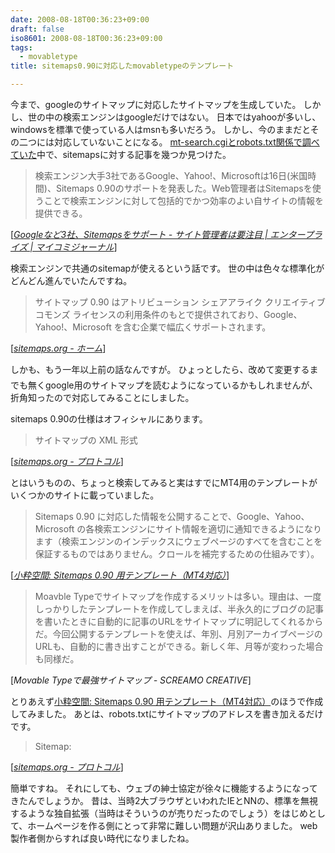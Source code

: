```yaml
---
date: 2008-08-18T00:36:23+09:00
draft: false
iso8601: 2008-08-18T00:36:23+09:00
tags:
  - movabletype
title: sitemaps0.90に対応したmovabletypeのテンプレート

---
```


今まで、googleのサイトマップに対応したサイトマップを生成していた。
しかし、世の中の検索エンジンはgoogleだけではない。
日本ではyahooが多いし、windowsを標準で使っている人はmsnも多いだろう。
しかし、今のままだとその二つには対応していないことになる。
<a href="https://www.nqou.net/2008/08/17/131943">mt-search.cgiとrobots.txt関係で調べていた</a>中で、sitemapsに対する記事を幾つか見つけた。

<blockquote cite="http://journal.mycom.co.jp/news/2006/11/16/340.html" title="Googleなど3社、Sitemapsをサポート - サイト管理者は要注目 | エンタープライズ | マイコミジャーナル" class="blockquote">
  検索エンジン大手3社であるGoogle、Yahoo!、Microsoftは16日(米国時間)、Sitemaps 0.90のサポートを発表した。Web管理者はSitemapsを使うことで検索エンジンに対して包括的でかつ効率のよい自サイトの情報を提供できる。
</blockquote>

<div class="cite">[<cite><a href="http://news.mynavi.jp/news/2006/11/16/340.html">Googleなど3社、Sitemapsをサポート - サイト管理者は要注目 | エンタープライズ | マイコミジャーナル</a></cite>]</div>

検索エンジンで共通のsitemapが使えるという話です。
世の中は色々な標準化がどんどん進んでいたんですね。

<blockquote cite="http://www.sitemaps.org/ja/" title="sitemaps.org - ホーム" class="blockquote">
  サイトマップ 0.90 はアトリビューション シェアアライク クリエイティブ コモンズ ライセンスの利用条件のもとで提供されており、Google、Yahoo!、Microsoft を含む企業で幅広くサポートされます。
</blockquote>

<div class="cite">[<cite><a href="http://www.sitemaps.org/ja/">sitemaps.org - ホーム</a></cite>]</div>

しかも、もう一年以上前の話なんですが&#133;。
ひょっとしたら、改めて変更するまでも無くgoogle用のサイトマップを読むようになっているかもしれませんが、折角知ったので対応してみることにしました。


sitemaps 0.90の仕様はオフィシャルにあります。

<blockquote cite="http://www.sitemaps.org/ja/protocol.php" title="sitemaps.org - プロトコル" class="blockquote">
  サイトマップの XML 形式
</blockquote>

<div class="cite">[<cite><a href="http://www.sitemaps.org/ja/protocol.html">sitemaps.org - プロトコル</a></cite>]</div>

とはいうものの、ちょっと検索してみると実はすでにMT4用のテンプレートがいくつかのサイトに載っていました。

<blockquote cite="http://www.koikikukan.com/archives/2007/10/31-011500.php" title="小粋空間: Sitemaps 0.90 用テンプレート（MT4対応）" class="blockquote">
  Sitemaps 0.90 に対応した情報を公開することで、Google、Yahoo、Microsoft の各検索エンジンにサイト情報を適切に通知できるようになります（検索エンジンのインデックスにウェブページのすべてを含むことを保証するものではありません。クロールを補完するための仕組みです）。
</blockquote>
<div class="cite">[<cite><a href="http://www.koikikukan.com/archives/2007/10/31-011500.php">小粋空間: Sitemaps 0.90 用テンプレート（MT4対応）</a></cite>]</div>

<blockquote cite="http://www.screamo.jp/2008/08/17-04-28.php" title="Movable Typeで最強サイトマップ - SCREAMO CREATIVE" class="blockquote">
  Moavble Typeでサイトマップを作成するメリットは多い。理由は、一度しっかりしたテンプレートを作成してしまえば、半永久的にブログの記事を書いたときに自動的に記事のURLをサイトマップに明記してくれるからだ。今回公開するテンプレートを使えば、年別、月別アーカイブページのURLも、自動的に書き出すことができる。新しく年、月等が変わった場合も同様だ。
</blockquote>
<div class="cite">[<cite>Movable Typeで最強サイトマップ - SCREAMO CREATIVE</cite>]</div>

とりあえず<a href="http://www.koikikukan.com/archives/2007/10/31-011500.php">小粋空間: Sitemaps 0.90 用テンプレート（MT4対応）</a>のほうで作成してみました。
あとは、robots.txtにサイトマップのアドレスを書き加えるだけです。

<blockquote cite="http://www.sitemaps.org/ja/protocol.php" title="sitemaps.org - プロトコル" class="blockquote">
  Sitemap: <sitemap_location>
</blockquote>
<div class="cite">[<cite><a href="http://www.sitemaps.org/ja/protocol.html">sitemaps.org - プロトコル</a></cite>]</div>

簡単ですね。
それにしても、ウェブの紳士協定が徐々に機能するようになってきたんでしょうか。
昔は、当時2大ブラウザといわれたIEとNNの、標準を無視するような独自拡張（当時はそういうのが売りだったのでしょう）をはじめとして、ホームページを作る側にとって非常に難しい問題が沢山ありました。
web製作者側からすれば良い時代になりましたね。

